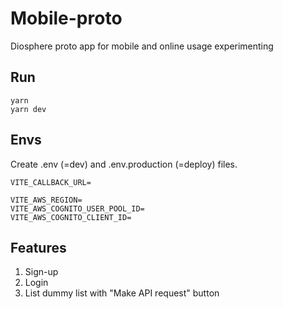 # Mobile-proto

Diosphere proto app for mobile and online usage experimenting

## Run

```
yarn
yarn dev
```

## Envs

Create .env (=dev) and .env.production (=deploy) files.

```
VITE_CALLBACK_URL=

VITE_AWS_REGION=
VITE_AWS_COGNITO_USER_POOL_ID=
VITE_AWS_COGNITO_CLIENT_ID=
```

## Features

1. Sign-up
2. Login
3. List dummy list with "Make API request" button
